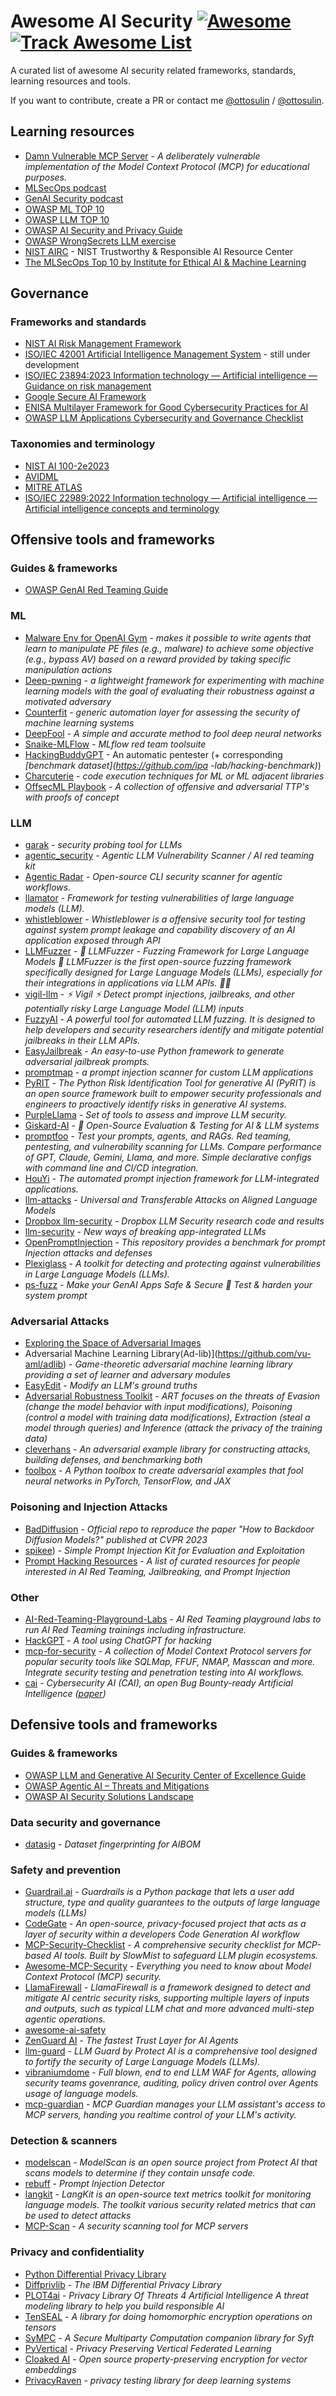# Awesome AI Security [![Awesome](https://cdn.rawgit.com/sindresorhus/awesome/d7305f38d29fed78fa85652e3a63e154dd8e8829/media/badge.svg)](https://github.com/sindresorhus/awesome) [![Track Awesome List](https://www.trackawesomelist.com/badge.svg)](https://www.trackawesomelist.com/ottosulin/awesome-ai-security)

A curated list of awesome AI security related frameworks, standards, learning resources and tools.

If you want to contribute, create a PR or contact me [@ottosulin](https://twitter.com/ottosulin) / [@ottosulin](https://mastodon.social/@ottosulin).

## Learning resources
* [Damn Vulnerable MCP Server](https://github.com/harishsg993010/damn-vulnerable-MCP-server) - _A deliberately vulnerable implementation of the Model Context Protocol (MCP) for educational purposes._
* [MLSecOps podcast](https://mlsecops.com/podcast)
* [GenAI Security podcast](https://podcasts.apple.com/ph/podcast/the-genai-security-podcast/id1782916580)
* [OWASP ML TOP 10](https://owasp.org/www-project-machine-learning-security-top-10/)
* [OWASP LLM TOP 10](https://owasp.org/www-project-top-10-for-large-language-model-applications/)
* [OWASP AI Security and Privacy Guide](https://owasp.org/www-project-ai-security-and-privacy-guide/)
* [OWASP WrongSecrets LLM exercise](https://wrongsecrets.herokuapp.com/challenge/32)
* [NIST AIRC](https://airc.nist.gov/Home) - NIST Trustworthy & Responsible AI Resource Center
* [The MLSecOps Top 10 by Institute for Ethical AI & Machine Learning](https://ethical.institute/security.html)

## Governance

### Frameworks and standards
* [NIST AI Risk Management Framework](https://airc.nist.gov/AI_RMF_Knowledge_Base/AI_RMF)
* [ISO/IEC 42001 Artificial Intelligence Management System](https://www.iso.org/standard/81230.html) - still under development
* [ISO/IEC 23894:2023 Information technology — Artificial intelligence — Guidance on risk management](https://www.iso.org/standard/77304.html)
* [Google Secure AI Framework](https://blog.google/technology/safety-security/introducing-googles-secure-ai-framework/)
* [ENISA Multilayer Framework for Good Cybersecurity Practices for AI](https://www.enisa.europa.eu/publications/multilayer-framework-for-good-cybersecurity-practices-for-ai)
* [OWASP LLM Applications Cybersecurity and Governance Checklist](https://genai.owasp.org/resource/llm-applications-cybersecurity-and-governance-checklist-english/)

### Taxonomies and terminology
* [NIST AI 100-2e2023](https://csrc.nist.gov/publications/detail/white-paper/2023/03/08/adversarial-machine-learning-taxonomy-and-terminology/draft)
* [AVIDML](https://avidml.org/taxonomy/)
* [MITRE ATLAS](https://atlas.mitre.org/)
* [ISO/IEC 22989:2022 Information technology — Artificial intelligence — Artificial intelligence concepts and terminology](https://www.iso.org/standard/74296.html)

## Offensive tools and frameworks

### Guides & frameworks
* [OWASP GenAI Red Teaming Guide](https://genai.owasp.org/initiatives/#ai-redteaming)

### ML
* [Malware Env for OpenAI Gym](https://github.com/endgameinc/gym-malware) - _makes it possible to write agents that learn to manipulate PE files (e.g., malware) to achieve some objective (e.g., bypass AV) based on a reward provided by taking specific manipulation actions_
* [Deep-pwning](https://github.com/cchio/deep-pwning) - _a lightweight framework for experimenting with machine learning models with the goal of evaluating their robustness against a motivated adversary_
* [Counterfit](https://github.com/Azure/counterfit) - _generic automation layer for assessing the security of machine learning systems_
* [DeepFool](https://github.com/lts4/deepfool) - _A simple and accurate method to fool deep neural networks_
* [Snaike-MLFlow](https://github.com/protectai/Snaike-MLflow) - _MLflow red team toolsuite_
* [HackingBuddyGPT](https://github.com/ipa-lab/hackingBuddyGPT.) - An automatic pentester (+ corresponding *[benchmark dataset](https://github.com/ipa
-lab/hacking-benchmark)*)
* [Charcuterie](https://github.com/moohax/Charcuterie) - _code execution techniques for ML or ML adjacent libraries_
* [OffsecML Playbook](https://wiki.offsecml.com) - _A collection of offensive and adversarial TTP's with proofs of concept_

### LLM
* [garak](https://github.com/leondz/garak/) - _security probing tool for LLMs_
* [agentic_security](https://github.com/msoedov/agentic_security/) - _Agentic LLM Vulnerability Scanner / AI red teaming kit_
* [Agentic Radar](https://github.com/splx-ai/agentic-radar) - _Open-source CLI security scanner for agentic workflows._
* [llamator](https://github.com/LLAMATOR-Core/llamator) - _Framework for testing vulnerabilities of large language models (LLM)._
* [whistleblower](https://github.com/Repello-AI/whistleblower) - _Whistleblower is a offensive security tool for testing against system prompt leakage and capability discovery of an AI application exposed through API_
* [LLMFuzzer](https://github.com/mnns/LLMFuzzer) - _🧠 LLMFuzzer - Fuzzing Framework for Large Language Models 🧠 LLMFuzzer is the first open-source fuzzing framework specifically designed for Large Language Models (LLMs), especially for their integrations in applications via LLM APIs. 🚀💥_
* [vigil-llm](https://github.com/deadbits/vigil-llm) - _⚡ Vigil ⚡ Detect prompt injections, jailbreaks, and other potentially risky Large Language Model (LLM) inputs_
* [FuzzyAI](https://github.com/cyberark/FuzzyAI) - _A powerful tool for automated LLM fuzzing. It is designed to help developers and security researchers identify and mitigate potential jailbreaks in their LLM APIs._
* [EasyJailbreak](https://github.com/EasyJailbreak/EasyJailbreak) - _An easy-to-use Python framework to generate adversarial jailbreak prompts._
* [promptmap](https://github.com/utkusen/promptmap) - _a prompt injection scanner for custom LLM applications_
* [PyRIT](https://github.com/Azure/PyRIT) - _The Python Risk Identification Tool for generative AI (PyRIT) is an open source framework built to empower security professionals and engineers to proactively identify risks in generative AI systems._
* [PurpleLlama](https://github.com/meta-llama/PurpleLlama) - _Set of tools to assess and improve LLM security._
* [Giskard-AI](https://github.com/Giskard-AI/giskard) - _🐢 Open-Source Evaluation & Testing for AI & LLM systems_
* [promptfoo](https://github.com/promptfoo/promptfoo) - _Test your prompts, agents, and RAGs. Red teaming, pentesting, and vulnerability scanning for LLMs. Compare performance of GPT, Claude, Gemini, Llama, and more. Simple declarative configs with command line and CI/CD integration._
* [HouYi](https://github.com/LLMSecurity/HouYi) - _The automated prompt injection framework for LLM-integrated applications._
* [llm-attacks](https://github.com/llm-attacks/llm-attacks) - _Universal and Transferable Attacks on Aligned Language Models_
* [Dropbox llm-security](https://github.com/dropbox/llm-security) - _Dropbox LLM Security research code and results_
* [llm-security](https://github.com/greshake/llm-security) - _New ways of breaking app-integrated LLMs_
* [OpenPromptInjection](https://github.com/liu00222/Open-Prompt-Injection) - _This repository provides a benchmark for prompt Injection attacks and defenses_
* [Plexiglass](https://github.com/safellama/plexiglass) - _A toolkit for detecting and protecting against vulnerabilities in Large Language Models (LLMs)._
* [ps-fuzz](https://github.com/prompt-security/ps-fuzz) - _Make your GenAI Apps Safe & Secure 🚀 Test & harden your system prompt_

### Adversarial Attacks
* [Exploring the Space of Adversarial Images](https://github.com/tabacof/adversarial)
* Adversarial Machine Learning Library(Ad-lib)](https://github.com/vu-aml/adlib) - _Game-theoretic adversarial machine learning library providing a set of learner and adversary modules_
* [EasyEdit](https://github.com/zjunlp/EasyEdit) - _Modify an LLM's ground truths_
* [Adversarial Robustness Toolkit](https://research.ibm.com/projects/adversarial-robustness-toolbox) - _ART focuses on the threats of Evasion (change the model behavior with input modifications), Poisoning (control a model with training data modifications), Extraction (steal a model through queries) and Inference (attack the privacy of the training data)_
* [cleverhans](https://github.com/cleverhans-lab/cleverhans) - _An adversarial example library for constructing attacks, building defenses, and benchmarking both_
* [foolbox](https://github.com/bethgelab/foolbox) - _A Python toolbox to create adversarial examples that fool neural networks in PyTorch, TensorFlow, and JAX_

### Poisoning and Injection Attacks
* [BadDiffusion](https://github.com/IBM/BadDiffusion) - _Official repo to reproduce the paper "How to Backdoor Diffusion Models?" published at CVPR 2023_
* [spikee](https://github.com/WithSecureLabs/spikee)) - _Simple Prompt Injection Kit for Evaluation and Exploitation_
* [Prompt Hacking Resources](https://github.com/PromptLabs/Prompt-Hacking-Resources) - _A list of curated resources for people interested in AI Red Teaming, Jailbreaking, and Prompt Injection_

### Other
* [AI-Red-Teaming-Playground-Labs](https://github.com/microsoft/AI-Red-Teaming-Playground-Labs) - _AI Red Teaming playground labs to run AI Red Teaming trainings including infrastructure._
* [HackGPT](https://github.com/NoDataFound/hackGPT) - _A tool using ChatGPT for hacking_
* [mcp-for-security](https://github.com/cyproxio/mcp-for-security) - _A collection of Model Context Protocol servers for popular security tools like SQLMap, FFUF, NMAP, Masscan and more. Integrate security testing and penetration testing into AI workflows._
* [cai](https://github.com/aliasrobotics/cai) - _Cybersecurity AI (CAI), an open Bug Bounty-ready Artificial Intelligence ([paper](https://arxiv.org/pdf/2504.06017))_


## Defensive tools and frameworks

### Guides & frameworks
* [OWASP LLM and Generative AI Security Center of Excellence Guide](https://genai.owasp.org/resource/llm-and-generative-ai-security-center-of-excellence-guide/)
* [OWASP Agentic AI – Threats and Mitigations](https://genai.owasp.org/resource/agentic-ai-threats-and-mitigations/)
* [OWASP AI Security Solutions Landscape](https://genai.owasp.org/ai-security-solutions-landscape/)

### Data security and governance
* [datasig](https://github.com/trailofbits/datasig) - _Dataset fingerprinting for AIBOM_ 

### Safety and prevention
* [Guardrail.ai](https://shreyar.github.io/guardrails/) - _Guardrails is a Python package that lets a user add structure, type and quality guarantees to the outputs of large language models (LLMs)_
* [CodeGate](https://codegate.ai) - _An open-source, privacy-focused project that acts as a layer of security within a developers Code Generation AI workflow_
* [MCP-Security-Checklist](https://github.com/slowmist/MCP-Security-Checklist) - _A comprehensive security checklist for MCP-based AI tools. Built by SlowMist to safeguard LLM plugin ecosystems._
* [Awesome-MCP-Security](https://github.com/Puliczek/awesome-mcp-security) - _Everything you need to know about Model Context Protocol (MCP) security._
* [LlamaFirewall](https://github.com/meta-llama/PurpleLlama/tree/main/LlamaFirewall) - _LlamaFirewall is a framework designed to detect and mitigate AI centric security risks, supporting multiple layers of inputs and outputs, such as typical LLM chat and more advanced multi-step agentic operations._
* [awesome-ai-safety](https://github.com/hari-sikchi/awesome-ai-safety)
* [ZenGuard AI](https://github.com/ZenGuard-AI/fast-llm-security-guardrails) - _The fastest Trust Layer for AI Agents_
* [llm-guard](https://github.com/protectai/llm-guard) - _LLM Guard by Protect AI is a comprehensive tool designed to fortify the security of Large Language Models (LLMs)._
* [vibraniumdome](https://github.com/genia-dev/vibraniumdome) - _Full blown, end to end LLM WAF for Agents, allowing security teams govenrance, auditing, policy driven control over Agents usage of language models._
* [mcp-guardian](https://github.com/eqtylab/mcp-guardian/) - _MCP Guardian manages your LLM assistant's access to MCP servers, handing you realtime control of your LLM's activity._

### Detection & scanners
* [modelscan](https://github.com/protectai/modelscan) - _ModelScan is an open source project from Protect AI that scans models to determine if they contain unsafe code._
* [rebuff](https://github.com/woop/rebuff) - _Prompt Injection Detector_
* [langkit](https://github.com/whylabs/langkit) - _LangKit is an open-source text metrics toolkit for monitoring language models. The toolkit various security related metrics that can be used to detect attacks_
* [MCP-Scan](https://github.com/invariantlabs-ai/mcp-scan) - _A security scanning tool for MCP servers_

### Privacy and confidentiality
* [Python Differential Privacy Library](https://github.com/OpenMined/PyDP)
* [Diffprivlib](https://github.com/IBM/differential-privacy-library) - _The IBM Differential Privacy Library_
* [PLOT4ai](https://plot4.ai/) - _Privacy Library Of Threats 4 Artificial Intelligence A threat modeling library to help you build responsible AI_
* [TenSEAL](https://github.com/OpenMined/TenSEAL) - _A library for doing homomorphic encryption operations on tensors_
* [SyMPC](https://github.com/OpenMined/SyMPC) - _A Secure Multiparty Computation companion library for Syft_
* [PyVertical](https://github.com/OpenMined/PyVertical) - _Privacy Preserving Vertical Federated Learning_
* [Cloaked AI](https://ironcorelabs.com/products/cloaked-ai/) - _Open source property-preserving encryption for vector embeddings_
* [PrivacyRaven](https://github.com/trailofbits/PrivacyRaven) - _privacy testing library for deep learning systems_

